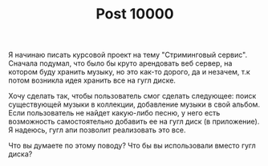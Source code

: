 ﻿---
title: "Post 10000"
se.owner.user_id: 366767
se.owner.display_name: "penancewarrior"
se.owner.link: "https://ru.meta.stackoverflow.com/users/366767/penancewarrior"
se.link: "https://ru.meta.stackoverflow.com/q/10000"
se.post_id: 10000
se.post_type: question
se.score: -1
---
<p>Я начинаю писать курсовой проект на тему "Стриминговый сервис". Сначала подумал, что было бы круто арендовать веб сервер, на котором буду хранить музыку, но это как-то дорого, да и незачем, т.к потом возникла идея хранить все на гугл диске. </p>

<p>Хочу сделать так, чтобы пользователь смог сделать следующее: поиск существующей музыки в коллекции, добавление музыки в свой альбом. Если пользователь не найдет какую-либо песню, у него есть возможность самостоятельно добавить ее на гугл диск (в приложение).<br>
Я надеюсь, гугл апи позволит реализовать это все. </p>

<p>Что вы думаете по этому поводу? Что бы вы использовали вместо гугл диска?</p>

